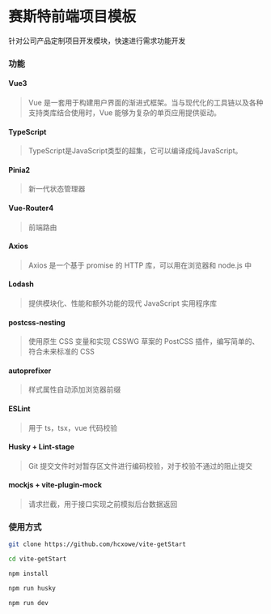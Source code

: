 # 赛斯特前端项目模板

针对公司产品定制项目开发模块，快速进行需求功能开发

### 功能

#### Vue3

> Vue 是一套用于构建用户界面的渐进式框架。当与现代化的工具链以及各种支持类库结合使用时，Vue 能够为复杂的单页应用提供驱动。

#### TypeScript

> TypeScript是JavaScript类型的超集，它可以编译成纯JavaScript。

#### Pinia2

> 新一代状态管理器

#### Vue-Router4

> 前端路由

#### Axios

> Axios 是一个基于 promise 的 HTTP 库，可以用在浏览器和 node.js 中

#### Lodash

> 提供模块化、性能和额外功能的现代 JavaScript 实用程序库

#### postcss-nesting

> 使用原生 CSS 变量和实现 CSSWG 草案的 PostCSS 插件，编写简单的、符合未来标准的 CSS

#### autoprefixer

> 样式属性自动添加浏览器前缀

#### ESLint

> 用于 ts，tsx，vue 代码校验

#### Husky + Lint-stage

> Git 提交文件时对暂存区文件进行编码校验，对于校验不通过的阻止提交

#### mockjs + vite-plugin-mock

> 请求拦截，用于接口实现之前模拟后台数据返回


### 使用方式

```bash
git clone https://github.com/hcxowe/vite-getStart

cd vite-getStart

npm install

npm run husky

npm run dev
```